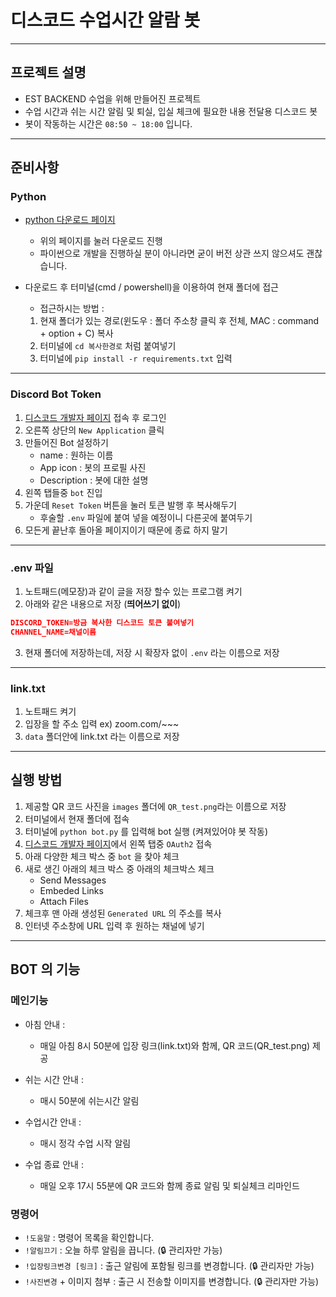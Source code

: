 # 디스코드 수업시간 알람 봇

---

## 프로젝트 설명

- EST BACKEND 수업을 위해 만들어진 프로젝트
- 수업 시간과 쉬는 시간 알림 및 퇴실, 입실 체크에 필요한 내용 전달용 디스코드 봇
- 봇이 작동하는 시간은 `08:50 ~ 18:00` 입니다.

---

## 준비사항

### Python

- [python 다운로드 페이지](https://www.python.org/downloads/)

  - 위의 페이지를 눌러 다운로드 진행
  - 파이썬으로 개발을 진행하실 분이 아니라면 굳이 버전 상관 쓰지 않으셔도 괜찮습니다.

- 다운로드 후 터미널(cmd / powershell)을 이용하여 현재 폴더에 접근
  - 접근하시는 방법 :
  1. 현재 폴더가 있는 경로(윈도우 : 폴더 주소창 클릭 후 전체, MAC : command + option + C) 복사
  2. 터미널에 `cd 복사한경로` 처럼 붙여넣기
  3. 터미널에 `pip install -r requirements.txt` 입력

---

### Discord Bot Token

1. [디스코드 개발자 페이지](https://discord.com/developers/applications) 접속 후 로그인
2. 오른쪽 상단의 `New Application` 클릭
3. 만들어진 Bot 설정하기
   - name : 원하는 이름
   - App icon : 봇의 프로필 사진
   - Description : 봇에 대한 설명
4. 왼쪽 탭들중 `bot` 진입
5. 가운데 `Reset Token` 버튼을 눌러 토큰 발행 후 복사해두기
   - 후술할 `.env` 파일에 붙여 넣을 예정이니 다른곳에 붙여두기
6. 모든게 끝난후 돌아올 페이지이기 때문에 종료 하지 말기

---

### .env 파일

1. 노트패드(메모장)과 같이 글을 저장 할수 있는 프로그램 켜기
2. 아래와 같은 내용으로 저장 (**띄어쓰기 없이**)

```json
DISCORD_TOKEN=방금 복사한 디스코드 토큰 붙여넣기
CHANNEL_NAME=채널이름
```

3. 현재 폴더에 저장하는데, 저장 시 확장자 없이 `.env` 라는 이름으로 저장

---

### link.txt

1. 노트패드 켜기
2. 입장을 할 주소 입력 ex) zoom.com/~~~
3. `data` 폴더안에 link.txt 라는 이름으로 저장

---

## 실행 방법

1. 제공할 QR 코드 사진을 `images` 폴더에 `QR_test.png`라는 이름으로 저장
2. 터미널에서 현재 폴더에 접속
3. 터미널에 `python bot.py` 를 입력해 bot 실행 (켜져있어야 봇 작동)
4. [디스코드 개발자 페이지](https://discord.com/developers/applications)에서 왼쪽 탭중 `OAuth2` 접속
5. 아래 다양한 체크 박스 중 `bot` 을 찾아 체크
6. 새로 생긴 아래의 체크 박스 중 아래의 체크박스 체크
   - Send Messages
   - Embeded Links
   - Attach Files
7. 체크후 맨 아래 생성된 `Generated URL` 의 주소를 복사
8. 인터넷 주소창에 URL 입력 후 원하는 채널에 넣기

---

## BOT 의 기능

### 메인기능

- 아침 안내 :

  - 매일 아침 8시 50분에 입장 링크(link.txt)와 함께, QR 코드(QR_test.png) 제공

- 쉬는 시간 안내 :

  - 매시 50분에 쉬는시간 알림

- 수업시간 안내 :

  - 매시 정각 수업 시작 알림

- 수업 종료 안내 :
  - 매일 오후 17시 55분에 QR 코드와 함께 종료 알림 및 퇴실체크 리마인드

### 명령어

- `!도움말` : 명령어 목록을 확인합니다.
- `!알림끄기` : 오늘 하루 알림을 끕니다. (🔒 관리자만 가능)
- `!입장링크변경 [링크]` : 출근 알림에 포함될 링크를 변경합니다. (🔒 관리자만 가능)
- `!사진변경` + 이미지 첨부 : 출근 시 전송할 이미지를 변경합니다. (🔒 관리자만 가능)
